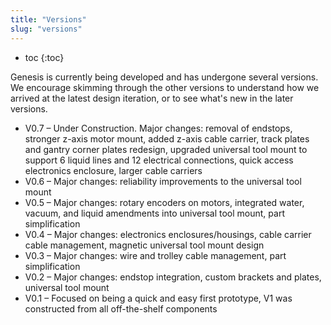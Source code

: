 ```yaml
---
title: "Versions"
slug: "versions"
---
```


* toc
{:toc}

Genesis is currently being developed and has undergone several versions. We encourage skimming through the other versions to understand how we arrived at the latest design iteration, or to see what's new in the later versions.

  * V0.7 – Under Construction. Major changes: removal of endstops, stronger z-axis motor mount, added z-axis cable carrier, track plates and gantry corner plates redesign, upgraded universal tool mount to support 6 liquid lines and 12 electrical connections, quick access electronics enclosure, larger cable carriers
  * V0.6 – Major changes: reliability improvements to the universal tool mount
  * V0.5 – Major changes: rotary encoders on motors, integrated water, vacuum, and liquid amendments into universal tool mount, part simplification
  * V0.4 – Major changes: electronics enclosures/housings, cable carrier cable management, magnetic universal tool mount design
  * V0.3 – Major changes: wire and trolley cable management, part simplification
  * V0.2 – Major changes: endstop integration, custom brackets and plates, universal tool mount
  * V0.1 – Focused on being a quick and easy first prototype, V1 was constructed from all off-the-shelf components
